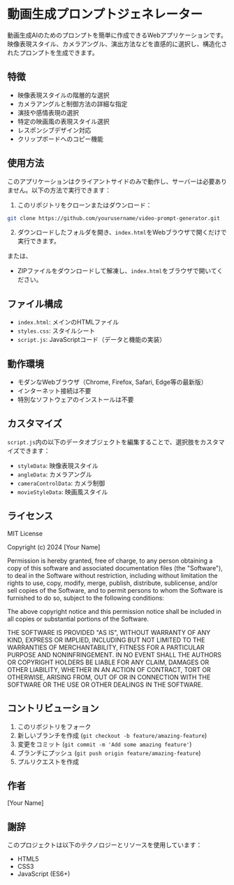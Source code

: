 # 動画生成プロンプトジェネレーター

動画生成AIのためのプロンプトを簡単に作成できるWebアプリケーションです。映像表現スタイル、カメラアングル、演出方法などを直感的に選択し、構造化されたプロンプトを生成できます。

## 特徴

- 映像表現スタイルの階層的な選択
- カメラアングルと制御方法の詳細な指定
- 演技や感情表現の選択
- 特定の映画風の表現スタイル選択
- レスポンシブデザイン対応
- クリップボードへのコピー機能

## 使用方法

このアプリケーションはクライアントサイドのみで動作し、サーバーは必要ありません。以下の方法で実行できます：

1. このリポジトリをクローンまたはダウンロード：
```bash
git clone https://github.com/yourusername/video-prompt-generator.git
```

2. ダウンロードしたフォルダを開き、`index.html`をWebブラウザで開くだけで実行できます。

または、

- ZIPファイルをダウンロードして解凍し、`index.html`をブラウザで開いてください。

## ファイル構成

- `index.html`: メインのHTMLファイル
- `styles.css`: スタイルシート
- `script.js`: JavaScriptコード（データと機能の実装）

## 動作環境

- モダンなWebブラウザ（Chrome, Firefox, Safari, Edge等の最新版）
- インターネット接続は不要
- 特別なソフトウェアのインストールは不要

## カスタマイズ

`script.js`内の以下のデータオブジェクトを編集することで、選択肢をカスタマイズできます：

- `styleData`: 映像表現スタイル
- `angleData`: カメラアングル
- `cameraControlData`: カメラ制御
- `movieStyleData`: 映画風スタイル

## ライセンス

MIT License

Copyright (c) 2024 [Your Name]

Permission is hereby granted, free of charge, to any person obtaining a copy
of this software and associated documentation files (the "Software"), to deal
in the Software without restriction, including without limitation the rights
to use, copy, modify, merge, publish, distribute, sublicense, and/or sell
copies of the Software, and to permit persons to whom the Software is
furnished to do so, subject to the following conditions:

The above copyright notice and this permission notice shall be included in all
copies or substantial portions of the Software.

THE SOFTWARE IS PROVIDED "AS IS", WITHOUT WARRANTY OF ANY KIND, EXPRESS OR
IMPLIED, INCLUDING BUT NOT LIMITED TO THE WARRANTIES OF MERCHANTABILITY,
FITNESS FOR A PARTICULAR PURPOSE AND NONINFRINGEMENT. IN NO EVENT SHALL THE
AUTHORS OR COPYRIGHT HOLDERS BE LIABLE FOR ANY CLAIM, DAMAGES OR OTHER
LIABILITY, WHETHER IN AN ACTION OF CONTRACT, TORT OR OTHERWISE, ARISING FROM,
OUT OF OR IN CONNECTION WITH THE SOFTWARE OR THE USE OR OTHER DEALINGS IN THE
SOFTWARE.

## コントリビューション

1. このリポジトリをフォーク
2. 新しいブランチを作成 (`git checkout -b feature/amazing-feature`)
3. 変更をコミット (`git commit -m 'Add some amazing feature'`)
4. ブランチにプッシュ (`git push origin feature/amazing-feature`)
5. プルリクエストを作成

## 作者

[Your Name]

## 謝辞

このプロジェクトは以下のテクノロジーとリソースを使用しています：

- HTML5
- CSS3
- JavaScript (ES6+) 